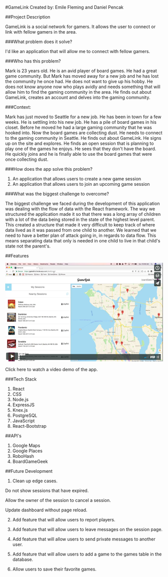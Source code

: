 #GameLink
Created by: Emile Fleming and Daniel Pencak

##Project Description

GameLink is a social network for gamers. It allows the user to connect or link with fellow gamers in the area.

###What problem does it solve?

I'd like an application that will allow me to connect with fellow gamers.

###Who has this problem?

Mark is 23 years old. He is an avid player of board games. He had a great game community. But Mark has moved away for a new job and he has lost the community he once had. He does not want to give up his hobby. He does not know anyone now who plays avidly and needs something that will allow him to find the gaming community in the area. He finds out about GameLink, creates an account and delves into the gaming community.

###Context:

Mark has just moved to Seattle for a new job. He has been in town for a few weeks. He is settling into his new job. He has a pile of board games in his closet. Before he moved he had a large gaming community that he was hooked into. Now the board games are collecting dust. He needs to connect to the gaming community in Seattle. He finds out about GameLink. He signs up on the site and explores. He finds an open session that is planning to play one of the games he enjoys. He sees that they don't have the board. He quickly joins and he is finally able to use the board games that were once collecting dust.

###How does the app solve this problem?

1. An application that allows users to create a new game session
2. An application that allows users to join an upcoming game session

###What was the biggest challenge to overcome?

The biggest challenge we faced during the development of this application was dealing with the flow of data with the React framework. The way we structured the application made it so that there was a long array of children with a lot of the data being stored in the state of the highest level parent. This created a structure that made it very difficult to keep track of where data lived as it was passed from one child to another. We learned that we need to have a better plan of attack going in, in regards to data flow. This means separating data that only is needed in one child to live in that child's state not the parent's.

##Features

[<img src="/public/img/video-thumbnail.png">](https://vimeo.com/207008496)

Click here to watch a video demo of the app.

###Tech Stack

1. React
2. CSS
3. Node.js
4. ExpressJS
5. Knex.js
6. PostgreSQL
7. JavaScript
8. React-Bootstrap

##API's

1. Google Maps
2. Google Places
3. RoboHash
4. BoardGameGeek

##Future Development

1. Clean up edge cases.

  Do not show sessions that have expired.

  Allow the owner of the session to cancel a session.

  Update dashboard without page reload.

2. Add feature that will allow users to report players.

3. Add feature that will allow users to leave messages on the session page.

4. Add feature that will allow users to send private messages to another user.

5. Add feature that will allow users to add a game to the games table in the database.

6. Allow users to save their favorite games.
